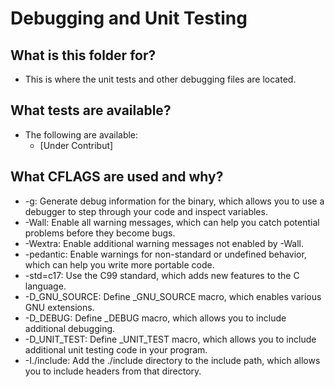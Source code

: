 # Debugging and Unit Testing
## What is this folder for?
- This is where the unit tests and other debugging files are located.
## What tests are available?
- The following are available:
  - [Under Contribut]
## What CFLAGS are used and why?
- -g: Generate debug information for the binary, which allows you to use a debugger to step through your code and inspect variables.
- -Wall: Enable all warning messages, which can help you catch potential problems before they become bugs.
- -Wextra: Enable additional warning messages not enabled by -Wall.
- -pedantic: Enable warnings for non-standard or undefined behavior, which can help you write more portable code.
- -std=c17: Use the C99 standard, which adds new features to the C language.
- -D_GNU_SOURCE: Define _GNU_SOURCE macro, which enables various GNU extensions.
- -D_DEBUG: Define _DEBUG macro, which allows you to include additional debugging.
- -D_UNIT_TEST: Define _UNIT_TEST macro, which allows you to include additional unit testing code in your program.
- -I./include: Add the ./include directory to the include path, which allows you to include headers from that directory.
